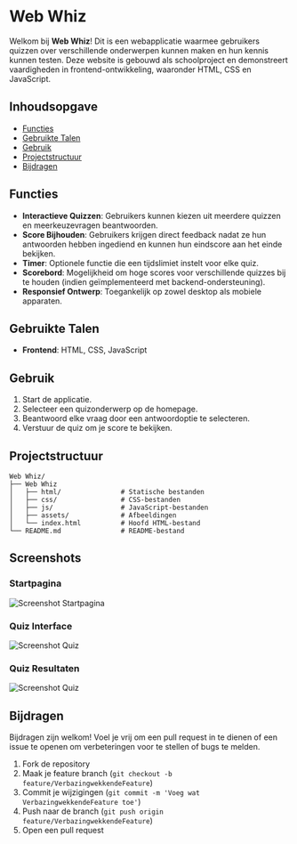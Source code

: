# Web Whiz

Welkom bij **Web Whiz**! Dit is een webapplicatie waarmee gebruikers quizzen over verschillende onderwerpen kunnen maken en hun kennis kunnen testen. Deze website is gebouwd als schoolproject en demonstreert vaardigheden in frontend-ontwikkeling, waaronder HTML, CSS en JavaScript.

## Inhoudsopgave

- [Functies](#functies)
- [Gebruikte Talen](#talen)
- [Gebruik](#gebruik)
- [Projectstructuur](#project-structuur)
- [Bijdragen](#bijdragen)

## Functies

- **Interactieve Quizzen**: Gebruikers kunnen kiezen uit meerdere quizzen en meerkeuzevragen beantwoorden.
- **Score Bijhouden**: Gebruikers krijgen direct feedback nadat ze hun antwoorden hebben ingediend en kunnen hun eindscore aan het einde bekijken.
- **Timer**: Optionele functie die een tijdslimiet instelt voor elke quiz.
- **Scorebord**: Mogelijkheid om hoge scores voor verschillende quizzes bij te houden (indien geïmplementeerd met backend-ondersteuning).
- **Responsief Ontwerp**: Toegankelijk op zowel desktop als mobiele apparaten.

## Gebruikte Talen

- **Frontend**: HTML, CSS, JavaScript

## Gebruik

1. Start de applicatie.
2. Selecteer een quizonderwerp op de homepage.
3. Beantwoord elke vraag door een antwoordoptie te selecteren.
4. Verstuur de quiz om je score te bekijken.

## Projectstructuur

```plaintext
Web Whiz/
├── Web Whiz
│   ├── html/               # Statische bestanden
│   ├── css/                # CSS-bestanden
│   ├── js/                 # JavaScript-bestanden
│   ├── assets/             # Afbeeldingen
│   └── index.html          # Hoofd HTML-bestand
└── README.md               # README-bestand
```

## Screenshots

### Startpagina
![Screenshot Startpagina](https://cdn.discordapp.com/attachments/1300768520698859550/1303634899617714187/Screenshot_2024-11-06_091319.png?ex=672c781c&is=672b269c&hm=dfae37e54c44b292f0eb7c49680832941824cc6ae54cd6eaecc92a89b2df4213&)

### Quiz Interface
![Screenshot Quiz](https://cdn.discordapp.com/attachments/1300768520698859550/1303634899135107144/Screenshot_2024-11-06_091510.png?ex=672c781c&is=672b269c&hm=5c22909dd4e8819b4891e14a75243dd5ed8c3cd3ffffdeb8e733db87cfa68682&)

### Quiz Resultaten
![Screenshot Quiz](https://cdn.discordapp.com/attachments/1301104047440396320/1303641676962861066/Schermafbeelding_2024-11-06_094358.png?ex=672c7e6c&is=672b2cec&hm=48f90da91b7420421feaa272d73f41ed7770c3a0fc8ddca4cfc2289f7662a2a6&)

## Bijdragen

Bijdragen zijn welkom! Voel je vrij om een pull request in te dienen of een issue te openen om verbeteringen voor te stellen of bugs te melden.

1. Fork de repository
2. Maak je feature branch (`git checkout -b feature/VerbazingwekkendeFeature`)
3. Commit je wijzigingen (`git commit -m 'Voeg wat VerbazingwekkendeFeature toe'`)
4. Push naar de branch (`git push origin feature/VerbazingwekkendeFeature`)
5. Open een pull request

